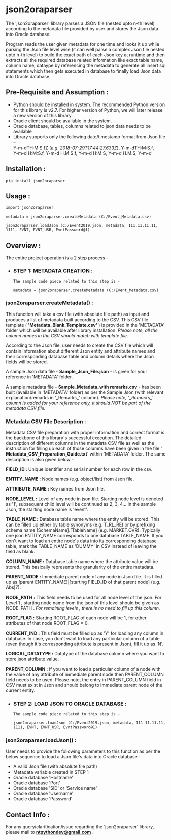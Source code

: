 # json2oraparser

The &#39;json2oraparser&#39; library parses a JSON file (nested upto n-th level) according to the metadata file provided by user and stores the Json data into Oracle database.

Program reads the user given metadata for one time and looks it up while parsing the Json file level wise (it can well parse a complex Json file nested upto n-th level) to build the exact path of each Json key at runtime and then extracts all the required database related information like exact table name, column name, dataype by referencing the metadata to generate all insert sql statements which then gets executed in database to finally load Json data into Oracle database.


## Pre-Requisite and Assumption :

- Python should be installed in system. The recommended Python version for this library is v2.7. For higher version of Python, we will later release a new version of this library.
- Oracle client should be available in the system.
- Oracle database, tables, columns related to json data needs to be available
- Library supports only the following date/timestamp format from Json file –  
    Y-m-dTH:M:S.fZ (*e.g. 2018-07-29T17:44:27.633Z*), 
    Y-m-dTH:M:S.f,  
    Y-m-d H:M:S.f, 
    Y-m-d H.M.S.f, 
    Y-m-d H:M:S, 
    Y-m-d H.M.S, 
    Y-m-d 


## Installation :

    pip install json2oraparser


## Usage :

    import json2oraparser

    metadata = json2oraparser.createMetadata (C:/Event_Metadata.csv)

    json2oraparser.loadJson (C:/Event2019.json, metadata, 111.11.11.11, 1111, EVNT, EVNT_USR, EvntPassword@1)


## Overview :

The entire project operation is a 2 step process –

- ### STEP 1: METADATA CREATION :

      The sample code piece related to this step is -

      metadata = json2oraparser.createMetadata (C:/Event_Metadata.csv)
    
### json2oraparser.createMetadata() :

This function will take a csv file (with absolute file path) as input and produces a list of metadata built according to the CSV. This CSV file template ( **&#39;Metadata\_Blank\_Template.csv&#39;** ) is provided in the &#39;METADATA&#39; folder which will be available after library installation. *Please note, all the column names in the CSV should match with template file.*

According to the Json file, user needs to create the CSV file which will contain information about different Json entity and attribute names and their corresponding database table and column details where the Json fields will be stored.

A sample Json data file - **Sample\_Json\_File.json** - is given for your reference in &#39;METADATA&#39; folder.

A sample metadata file - **Sample\_Metadata\_with remarks.csv** - has been built (available in &#39;METADATA&#39; folder) as per the Sample Json (with relevant explanation/remarks in &#39;\_Remarks\_&#39; column). *Please note, &#39;\_Remarks\_&#39; column is added for your reference only, it should NOT be part of the metadata CSV file.*


### **Metadata CSV File Description :**

Metadata CSV file preparation with proper information and correct format is the backbone of this library&#39;s successful execution. The detailed description of different columns in the metadata CSV file as well as the instruction for filling up each of those columns have been given in the file &#39; **Metadata\_CSV\_Preparation\_Guide.txt**&#39; within &#39;METADATA&#39; folder. The same description is also given below -

**FIELD\_ID :** Unique identifier and serial number for each row in the csv.

**ENTITY\_NAME :** Node names (e.g. object/list) from Json file.

**ATTRIBUTE\_NAME :** Key names from Json file.

**NODE\_LEVEL :** Level of any node in json file. Starting node level is denoted as &#39;1&#39;, subsequent child level will be continued as 2, 3, 4... In the sample Json, the starting node name is &#39;event&#39;.

**TABLE\_NAME :** Database table name where the entity will be stored. This can be filled up either by table synonyms (e.g. T\_RL\_RE) or by prefixing schema name [SchemaName].[TableName] (e.g. MARKET.OVR). Typically one json ENTITY\_NAME corresponds to one database TABLE\_NAME. If you don&#39;t want to load an entire node&#39;s data into its corresponding database table, mark the TABLE\_NAME as &#39;DUMMY&#39; in CSV instead of leaving the field as blank.

**COLUMN\_NAME :** Database table name where the attribute value will be stored. This basically represents the granularity of the entire metadata.

**PARENT\_NODE :** Immediate parent node of any node in Json file. It is filled up as [parent ENTITY\_NAME]|[starting FIELD\_ID of that parent node] (e.g. Abs|7).

**NODE\_PATH :** This field needs to be used for all node level of the json. For Level 1 , starting node name from the json of this level should be given as NODE\_PATH . *For remaining levels , there is no need to fill up this column.*

**ROOT\_FLAG :** Starting ROOT\_FLAG of each node will be 1, for other attributes of that node ROOT\_FLAG = 0.

**CURRENT\_IND :** This field must be filled up as &#39;Y&#39; for loading any column in database. In case, you don&#39;t want to load any particular column of a table (even though it&#39;s corresponding attribute is present in Json), fill it up as &#39;N&#39;.

**LOGICAL\_DATATYPE :** Datatype of the database column where you want to store json attribute value.

**PARENT\_COLUMN :** If you want to load a particular column of a node with the value of any attribute of immediate parent node then PARENT\_COLUMN field needs to be used. Please note, the entry in PARENT\_COLUMN field in CSV must exist in Json and should belong to immediate parent node of the current entity.



- ### STEP 2: LOAD JSON TO ORACLE DATABASE :

      The sample code piece related to this step is -

      json2oraparser.loadJson (C:/Event2019.json, metadata, 111.11.11.11, 1111, EVNT, EVNT_USR, EvntPassword@1)

### json2oraparser.loadJson() :

User needs to provide the following parameters to this function as per the below sequence to load a Json file&#39;s data into Oracle database -

- A valid Json file (with absolute file path)
- Metadata variable created in STEP 1
- Oracle database &#39;Hostname&#39;
- Oracle database &#39;Port&#39;
- Oracle database &#39;SID&#39; or &#39;Service name&#39;
- Oracle database &#39;Username&#39;
- Oracle database &#39;Password&#39;


## Contact Info :
For any query/clarification/issue regarding the &#39;json2oraparser&#39; library, please mail to [**ntpythondev@gmail.com**](mailto:ntpythondev@gmail.com) **.**
